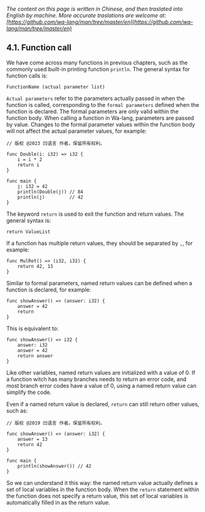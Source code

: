 *The content on this page is written in Chinese, and then traslated into English by machine. More accurate traslations are welcome at: [https://github.com/wa-lang/man/tree/master/en](https://github.com/wa-lang/man/tree/master/en)*

## 4.1. Function call

We have come across many functions in previous chapters, such as the commonly used built-in printing function `println`. The general syntax for function calls is:

`FunctionName (actual parameter list)`

`Actual parameters` refer to the parameters actually passed in when the function is called, corresponding to the `formal parameters` defined when the function is declared. The formal parameters are only valid within the function body. When calling a function in Wa-lang, parameters are passed by value. Changes to the formal parameter values within the function body will not affect the actual parameter values, for example:

```wa
// 版权 @2023 凹语言 作者。保留所有权利。

func Double(i: i32) => i32 {
    i = i * 2
    return i
}

func main {
    j: i32 = 42
    println(Double(j)) // 84
    println(j)         // 42
}
```

The keyword `return` is used to exit the function and return values. The general syntax is:
```wa
return ValueList
```

If a function has multiple return values, they should be separated by `,`, for example:

```wa
func MulRet() => (i32, i32) {
    return 42, 13
}
```

Similar to formal parameters, named return values can be defined when a function is declared, for example:
```wa
func showAnswer() => (answer: i32) {
    answer = 42
    return
}
```

This is equivalent to:
```wa
func showAnswer() => i32 {
    answer: i32
    answer = 42
    return answer
}
```

Like other variables, named return values are initialized with a value of 0. If a function witch has many branches needs to return an error code, and most branch error codes have a value of 0, using a named return value can simplify the code.

Even if a named return value is declared, `return` can still return other values, such as:
```wa
// 版权 @2019 凹语言 作者。保留所有权利。

func showAnswer() => (answer: i32) {
    answer = 13
    return 42
}

func main {
    println(showAnswer()) // 42
}
```

So we can understand it this way: the named return value actually defines a set of local variables in the function body. When the `return` statement within the function does not specify a return value, this set of local variables is automatically filled in as the return value.